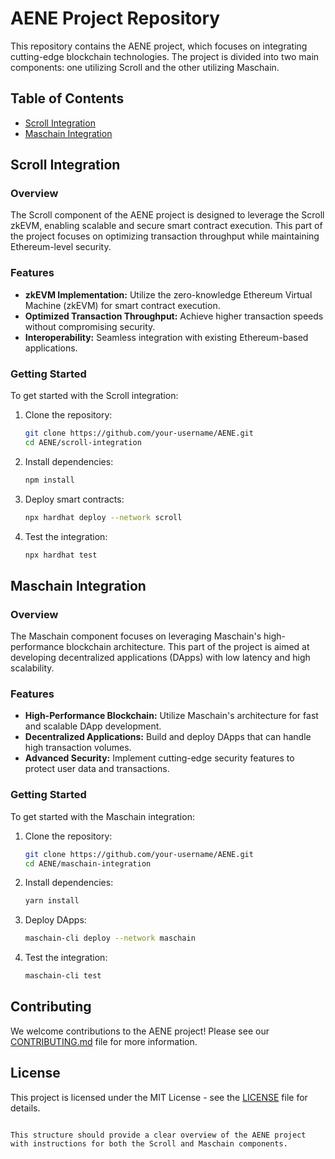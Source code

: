 
# AENE Project Repository

This repository contains the AENE project, which focuses on integrating cutting-edge blockchain technologies. The project is divided into two main components: one utilizing Scroll and the other utilizing Maschain.

## Table of Contents

- [Scroll Integration](#scroll-integration)
- [Maschain Integration](#maschain-integration)

## Scroll Integration

### Overview
The Scroll component of the AENE project is designed to leverage the Scroll zkEVM, enabling scalable and secure smart contract execution. This part of the project focuses on optimizing transaction throughput while maintaining Ethereum-level security.

### Features
- **zkEVM Implementation:** Utilize the zero-knowledge Ethereum Virtual Machine (zkEVM) for smart contract execution.
- **Optimized Transaction Throughput:** Achieve higher transaction speeds without compromising security.
- **Interoperability:** Seamless integration with existing Ethereum-based applications.

### Getting Started
To get started with the Scroll integration:

1. Clone the repository:
   ```bash
   git clone https://github.com/your-username/AENE.git
   cd AENE/scroll-integration
   ```

2. Install dependencies:
   ```bash
   npm install
   ```

3. Deploy smart contracts:
   ```bash
   npx hardhat deploy --network scroll
   ```

4. Test the integration:
   ```bash
   npx hardhat test
   ```

## Maschain Integration

### Overview
The Maschain component focuses on leveraging Maschain's high-performance blockchain architecture. This part of the project is aimed at developing decentralized applications (DApps) with low latency and high scalability.

### Features
- **High-Performance Blockchain:** Utilize Maschain's architecture for fast and scalable DApp development.
- **Decentralized Applications:** Build and deploy DApps that can handle high transaction volumes.
- **Advanced Security:** Implement cutting-edge security features to protect user data and transactions.

### Getting Started
To get started with the Maschain integration:

1. Clone the repository:
   ```bash
   git clone https://github.com/your-username/AENE.git
   cd AENE/maschain-integration
   ```

2. Install dependencies:
   ```bash
   yarn install
   ```

3. Deploy DApps:
   ```bash
   maschain-cli deploy --network maschain
   ```

4. Test the integration:
   ```bash
   maschain-cli test
   ```

## Contributing
We welcome contributions to the AENE project! Please see our [CONTRIBUTING.md](CONTRIBUTING.md) file for more information.

## License
This project is licensed under the MIT License - see the [LICENSE](LICENSE) file for details.
```

This structure should provide a clear overview of the AENE project with instructions for both the Scroll and Maschain components.
